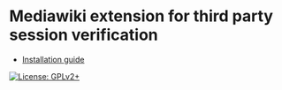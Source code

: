 # Mediawiki extension for third party session verification

* [Installation guide](https://www.mediawiki.org/wiki/Extension:Third_party_session_verification)

[![License: GPLv2+](https://img.shields.io/badge/License-GPLv2-blue.svg)](https://opensource.org/licenses/GPL-2.0)
